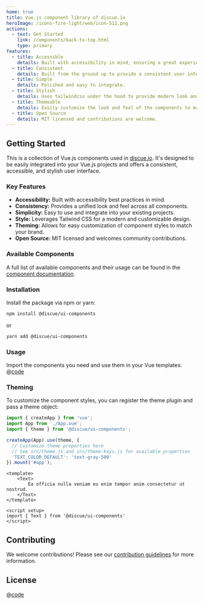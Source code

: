 ```yaml
---
home: true
title: Vue.js component library of discue.io
heroImage: /icons-fire-light/web/icon-512.png
actions:
  - text: Get Started
    link: /components/back-to-top.html
    type: primary
features:
  - title: Accessible
    details: Built with accessibility in mind, ensuring a great experience for everyone.
  - title: Consistent
    details: Built from the ground up to provide a consistent user interface.
  - title: Simple
    details: Polished and easy to integrate.
  - title: Stylish
    details: Uses tailwindcss under the hood to provide modern look and feel.
  - title: Themeable
    details: Easily customize the look and feel of the components to match your brand.
  - title: Open Source
    details: MIT licensed and contributions are welcome.
---
```


## Getting Started
This is a collection of Vue.js components used in [discue.io](https://www.discue.io/).  It's designed to be easily integrated into your Vue.js projects and offers a consistent, accessible, and stylish user interface.

### Key Features

* **Accessibility:** Built with accessibility best practices in mind.
* **Consistency:** Provides a unified look and feel across all components.
* **Simplicity:** Easy to use and integrate into your existing projects.
* **Style:** Leverages Tailwind CSS for a modern and customizable design.
* **Theming:** Allows for easy customization of component styles to match your brand.
* **Open Source:**  MIT licensed and welcomes community contributions.

### Available Components

A full list of available components and their usage can be found in the [component documentation](/components/back-to-top.html).

### Installation

Install the package via npm or yarn:

```bash
npm install @discue/ui-components
```

or

```bash
yarn add @discue/ui-components
```

### Usage

Import the components you need and use them in your Vue templates:
@[code](@examples/FormInput.vue)

### Theming

To customize the component styles, you can register the theme plugin and pass a theme object:

```javascript
import { createApp } from 'vue';
import App from './App.vue';
import { theme } from '@discue/ui-components';

createApp(App).use(theme, {
  // Customize theme properties here
  // See src/theme.js and src/theme-keys.js for available properties
  'TEXT_COLOR_DEFAULT': 'text-gray-500'
}).mount('#app');
```

```vue
<template>
    <Text>
        Ea officia nulla veniam eu enim tempor anim consectetur ut nostrud.
    </Text>
</template>

<script setup>
import { Text } from '@discue/ui-components'
</script>
```

## Contributing
We welcome contributions! Please see our [contribution guidelines](https://github.com/discue/.github/blob/main/CONTRIBUTING.md) for more information.

## License
@[code](../LICENSE)
